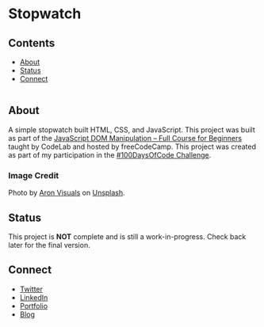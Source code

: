 # Stopwatch

## Contents
- [About](#about)
- [Status](#status)
- [Connect](#connect)

![]()

## About
A simple stopwatch built HTML, CSS, and JavaScript. This project was built as part of the [JavaScript DOM Manipulation – Full Course for Beginners](https://youtu.be/5fb2aPlgoys) taught by CodeLab and hosted by freeCodeCamp. This project was created as part of my participation in the [#100DaysOfCode Challenge](https://github.com/ananfito/100-days-of-code).

### Image Credit
Photo by [Aron Visuals](https://unsplash.com/@aronvisuals) on [Unsplash](https://unsplash.com/s/photos/time).

## Status

This project is **NOT** complete and is still a work-in-progress. Check back later for the final version.

## Connect

- [Twitter](https://twitter.com/wordsbyfifi)
- [LinkedIn](https://linkedin.com/in/anthonynanfito)
- [Portfolio](https://ananfito.github.io)
- [Blog](https://ananfito.hashnode.dev)
